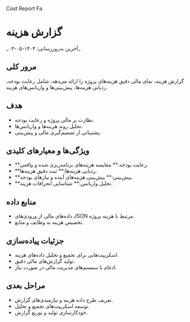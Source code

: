 Cost Report Fa



# گزارش هزینه
\_آخرین به‌روزرسانی: ۱۴۰۴-۰۵-۰۳\_
## مرور کلی
گزارش هزینه، نمای مالی دقیق هزینه‌های پروژه را ارائه می‌دهد، شامل رعایت بودجه، ردیابی هزینه‌ها، پیش‌بینی‌ها و واریانس‌های هزینه.
## هدف
- نظارت بر مالی پروژه و رعایت بودجه.
- تحلیل روند هزینه‌ها و واریانس‌ها.
- پشتیبانی از تصمیم‌گیری مالی و پیش‌بینی.
## ویژگی‌ها و معیارهای کلیدی
- \*\*رعایت بودجه:\*\* مقایسه هزینه‌های برنامه‌ریزی شده و واقعی.
- \*\*ردیابی هزینه‌ها:\*\* ثبت دقیق هزینه‌ها.
- \*\*پیش‌بینی:\*\* پیش‌بینی هزینه‌های آینده و نیازهای بودجه.
- \*\*تحلیل واریانس:\*\* شناسایی انحرافات هزینه.
## منابع داده
- داده‌های مالی از ورودی‌های JSON مرتبط با هزینه پروژه.
- تخصیص هزینه به وظایف و منابع.
## جزئیات پیاده‌سازی
- اسکریپت‌هایی برای تجمیع و تحلیل داده‌های هزینه.
- تولید گزارش‌های مالی دقیق.
- ادغام با سیستم‌های مدیریت مالی در صورت نیاز.
## مراحل بعدی
- تعریف طرح داده هزینه و نیازمندی‌های گزارش.
- توسعه اسکریپت‌های تجمیع و تحلیل.
- خودکارسازی تولید و توزیع گزارش.